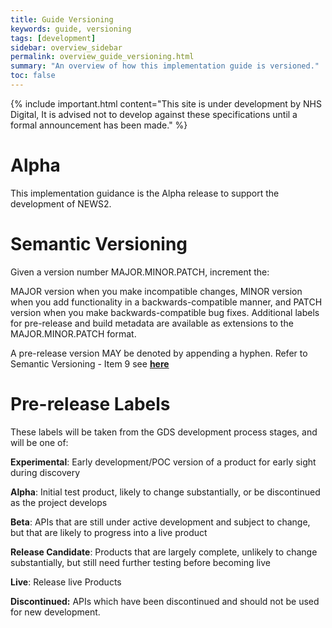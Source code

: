 ```yaml
---
title: Guide Versioning
keywords: guide, versioning
tags: [development]
sidebar: overview_sidebar
permalink: overview_guide_versioning.html
summary: "An overview of how this implementation guide is versioned."
toc: false
---
```


{% include important.html content="This site is under development by NHS Digital, It is advised not to develop against these specifications until a formal announcement has been made." %}

# Alpha #
This implementation guidance is the Alpha release to support the development of NEWS2.

# Semantic Versioning #
Given a version number MAJOR.MINOR.PATCH, increment the:

MAJOR version when you make incompatible changes,
MINOR version when you add functionality in a backwards-compatible manner, and
PATCH version when you make backwards-compatible bug fixes.
Additional labels for pre-release and build metadata are available as extensions to the MAJOR.MINOR.PATCH format.

A pre-release version MAY be denoted by appending a hyphen. Refer to Semantic Versioning - Item 9 see <a href="http://semver.org/#spec-item-9">**here**</a>

# Pre-release Labels #
These labels will be taken from the GDS development process stages, and will be one of:

**Experimental**: Early development/POC version of a product for early sight during discovery

**Alpha**: Initial test product, likely to change substantially, or be discontinued as the project develops

**Beta**: APIs that are still under active development and subject to change, but that are likely to progress into a live product

**Release Candidate**: Products that are largely complete, unlikely to change substantially, but still need further testing before becoming live

**Live**: Release live Products

**Discontinued:** APIs which have been discontinued and should not be used for new development.
